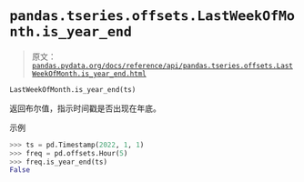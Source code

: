 # `pandas.tseries.offsets.LastWeekOfMonth.is_year_end`

> 原文：[`pandas.pydata.org/docs/reference/api/pandas.tseries.offsets.LastWeekOfMonth.is_year_end.html`](https://pandas.pydata.org/docs/reference/api/pandas.tseries.offsets.LastWeekOfMonth.is_year_end.html)

```py
LastWeekOfMonth.is_year_end(ts)
```

返回布尔值，指示时间戳是否出现在年底。

示例

```py
>>> ts = pd.Timestamp(2022, 1, 1)
>>> freq = pd.offsets.Hour(5)
>>> freq.is_year_end(ts)
False 
```
